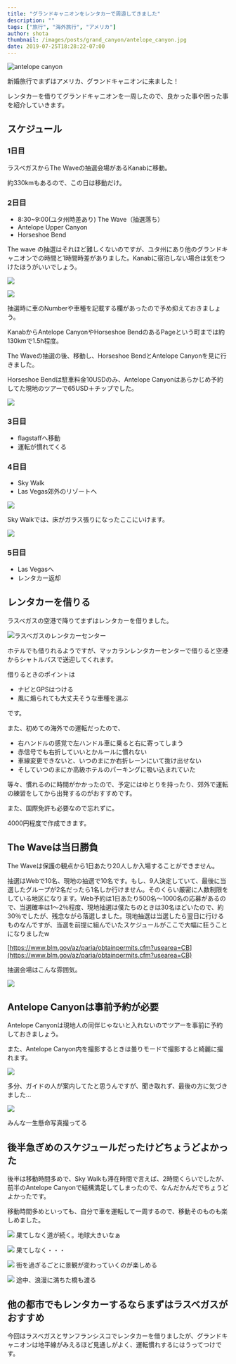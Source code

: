 ```yaml
---
title: "グランドキャニオンをレンタカーで周遊してきました"
description: ""
tags: ["旅行", "海外旅行", "アメリカ"]
author: shota
thumbnail: /images/posts/grand_canyon/antelope_canyon.jpg
date: 2019-07-25T18:28:22-07:00
---
```


![antelope canyon](/images/posts/grand_canyon/antelope_canyon.jpg)

新婚旅行でまずはアメリカ、グランドキャニオンに来ました！

レンタカーを借りてグランドキャニオンを一周したので、良かった事や困った事を紹介していきます。

## スケジュール

### 1日目

ラスベガスからThe Waveの抽選会場があるKanabに移動。

約330kmもあるので、この日は移動だけ。

### 2日目

- 8:30~9:00(ユタ州時差あり) The Wave（抽選落ち）
- Antelope Upper Canyon
- Horseshoe Bend

The wave の抽選はそれほど難しくないのですが、ユタ州にあり他のグランドキャニオンでの時間と1時間時差がありました。Kanabに宿泊しない場合は気をつけたほうがいいでしょう。

![](/images/posts/grand_canyon/kaban_visitor_center.jpg)

![](/images/posts/grand_canyon/the_wave_caption.jpg)


抽選時に車のNumberや車種を記載する欄があったので予め抑えておきましょう。

KanabからAntelope CanyonやHorseshoe BendのあるPageという町までは約130kmで1.5h程度。

The Waveの抽選の後、移動し、Horseshoe BendとAntelope Canyonを見に行きました。

Horseshoe Bendは駐車料金10USDのみ、Antelope Canyonはあらかじめ予約してた現地のツアーで65USD＋チップでした。

![](/images/posts/grand_canyon/horseshoe_bend.jpg)

### 3日目

- flagstaffへ移動
- 運転が慣れてくる

### 4日目

- Sky Walk
- Las Vegas郊外のリゾートへ

![](/images/posts/grand_canyon/sky_walk_view.jpg)

Sky Walkでは、床がガラス張りになったここにいけます。

![](/images/posts/grand_canyon/sky_walk_stage.jpg)

### 5日目

- Las Vegasへ
- レンタカー返却

## レンタカーを借りる

ラスベガスの空港で降りてまずはレンタカーを借りました。

![ラスベガスのレンタカーセンター](/images/posts/grand_canyon/rental_car_center.jpg)

ホテルでも借りれるようですが、マッカランレンタカーセンターで借りると空港からシャトルバスで送迎してくれます。

借りるときのポイントは

- ナビとGPSはつける
- 風に煽られても大丈夫そうな車種を選ぶ

です。

また、初めての海外での運転だったので、

- 右ハンドルの感覚で左ハンドル車に乗ると右に寄ってしまう
- 赤信号でも右折していいとかルールに慣れない
- 車線変更できないと、いつのまにか右折レーンにいて抜け出せない
- そしていつのまにか高級ホテルのパーキングに吸い込まれていた

等々、慣れるのに時間がかかったので、予定にはゆとりを持ったり、郊外で運転の練習をしてから出発するのがおすすめです。

また、国際免許も必要なので忘れずに。

4000円程度で作成できます。

## The Waveは当日勝負

The Waveは保護の観点から1日あたり20人しか入場することができません。

抽選はWebで10名、現地の抽選で10名です。もし、9人決定していて、最後に当選したグループが2名だったら1名しか行けません。そのくらい厳密に人数制限をしている地区になります。Web予約は1日あたり500名〜1000名の応募があるので、当選確率は1〜2％程度、現地抽選は僕たちのときは30名ほどいたので、約30％でしたが、残念ながら落選しました。現地抽選は当選したら翌日に行けるものなんですが、当選を前提に組んでいたスケジュールがここで大幅に狂うことになりましたw

[https://www.blm.gov/az/paria/obtainpermits.cfm?usearea=CB](https://www.blm.gov/az/paria/obtainpermits.cfm?usearea=CB)
 

抽選会場はこんな雰囲気。

![](/images/posts/grand_canyon/the_wave_lottery.jpg)

## Antelope Canyonは事前予約が必要

Antelope Canyonは現地人の同伴じゃないと入れないのでツアーを事前に予約しておきましょう。

また、Antelope Canyon内を撮影するときは曇りモードで撮影すると綺麗に撮れます。

![](/images/posts/grand_canyon/antelope_canyon.jpg)

多分、ガイドの人が案内してたと思うんですが、聞き取れず、最後の方に気づきました...

![](/images/posts/grand_canyon/antelope_canyon_02.jpg)

みんな一生懸命写真撮ってる

## 後半急ぎめのスケジュールだったけどちょうどよかった

後半は移動時間多めで、Sky Walkも滞在時間で言えば、2時間くらいでしたが、前半のAntelope Canyonで結構満足してしまったので、なんだかんだでちょうどよかったです。

移動時間多めといっても、自分で車を運転して一周するので、移動そのものも楽しめました。

![](/images/posts/grand_canyon/drive_01.jpg)
果てしなく道が続く。地球大きいなぁ

![](/images/posts/grand_canyon/drive_02.jpg)
果てしなく・・・

![](/images/posts/grand_canyon/drive_03.jpg)
街を過ぎるごとに景観が変わっていくのが楽しめる

![](/images/posts/grand_canyon/drive_04.jpg)
途中、浪漫に満ちた橋も渡る

## 他の都市でもレンタカーするならまずはラスベガスがおすすめ

今回はラスベガスとサンフランシスコでレンタカーを借りましたが、グランドキャニオンは地平線がみえるほど見通しがよく、運転慣れするにはうってつけです。

